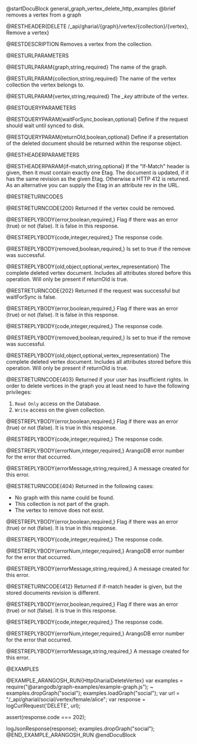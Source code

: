 @startDocuBlock general_graph_vertex_delete_http_examples
@brief removes a vertex from a graph

@RESTHEADER{DELETE /_api/gharial/{graph}/vertex/{collection}/{vertex}, Remove a vertex}

@RESTDESCRIPTION
Removes a vertex from the collection.

@RESTURLPARAMETERS

@RESTURLPARAM{graph,string,required}
The name of the graph.

@RESTURLPARAM{collection,string,required} 
The name of the vertex collection the vertex belongs to.

@RESTURLPARAM{vertex,string,required} 
The *_key* attribute of the vertex.

@RESTQUERYPARAMETERS

@RESTQUERYPARAM{waitForSync,boolean,optional}
Define if the request should wait until synced to disk.

@RESTQUERYPARAM{returnOld,boolean,optional}
Define if a presentation of the deleted document should
be returned within the response object.

@RESTHEADERPARAMETERS

@RESTHEADERPARAM{if-match,string,optional}
If the "If-Match" header is given, then it must contain exactly one Etag. The document is updated,
if it has the same revision as the given Etag. Otherwise a HTTP 412 is returned. As an alternative
you can supply the Etag in an attribute rev in the URL.

@RESTRETURNCODES

@RESTRETURNCODE{200}
Returned if the vertex could be removed.

@RESTREPLYBODY{error,boolean,required,}
Flag if there was an error (true) or not (false).
It is false in this response.

@RESTREPLYBODY{code,integer,required,}
The response code.

@RESTREPLYBODY{removed,boolean,required,}
Is set to true if the remove was successful.

@RESTREPLYBODY{old,object,optional,vertex_representation}
The complete deleted vertex document.
Includes all attributes stored before this operation.
Will only be present if returnOld is true.

@RESTRETURNCODE{202}
Returned if the request was successful but waitForSync is false.

@RESTREPLYBODY{error,boolean,required,}
Flag if there was an error (true) or not (false).
It is false in this response.

@RESTREPLYBODY{code,integer,required,}
The response code.

@RESTREPLYBODY{removed,boolean,required,}
Is set to true if the remove was successful.

@RESTREPLYBODY{old,object,optional,vertex_representation}
The complete deleted vertex document.
Includes all attributes stored before this operation.
Will only be present if returnOld is true.

@RESTRETURNCODE{403}
Returned if your user has insufficient rights.
In order to delete vertices in the graph  you at least need to have the following privileges:<br>
  1. `Read Only` access on the Database.
  2. `Write` access on the given collection.

@RESTREPLYBODY{error,boolean,required,}
Flag if there was an error (true) or not (false).
It is true in this response.

@RESTREPLYBODY{code,integer,required,}
The response code.

@RESTREPLYBODY{errorNum,integer,required,}
ArangoDB error number for the error that occurred.

@RESTREPLYBODY{errorMessage,string,required,}
A message created for this error.

@RESTRETURNCODE{404}
Returned in the following cases:
* No graph with this name could be found.
* This collection is not part of the graph.
* The vertex to remove does not exist.

@RESTREPLYBODY{error,boolean,required,}
Flag if there was an error (true) or not (false).
It is true in this response.

@RESTREPLYBODY{code,integer,required,}
The response code.

@RESTREPLYBODY{errorNum,integer,required,}
ArangoDB error number for the error that occurred.

@RESTREPLYBODY{errorMessage,string,required,}
A message created for this error.

@RESTRETURNCODE{412}
Returned if if-match header is given, but the stored documents revision is different.

@RESTREPLYBODY{error,boolean,required,}
Flag if there was an error (true) or not (false).
It is true in this response.

@RESTREPLYBODY{code,integer,required,}
The response code.

@RESTREPLYBODY{errorNum,integer,required,}
ArangoDB error number for the error that occurred.

@RESTREPLYBODY{errorMessage,string,required,}
A message created for this error.

@EXAMPLES

@EXAMPLE_ARANGOSH_RUN{HttpGharialDeleteVertex}
  var examples = require("@arangodb/graph-examples/example-graph.js");
~ examples.dropGraph("social");
  examples.loadGraph("social");
  var url = "/_api/gharial/social/vertex/female/alice";
  var response = logCurlRequest('DELETE', url);

  assert(response.code === 202);

  logJsonResponse(response);
  examples.dropGraph("social");
@END_EXAMPLE_ARANGOSH_RUN
@endDocuBlock
